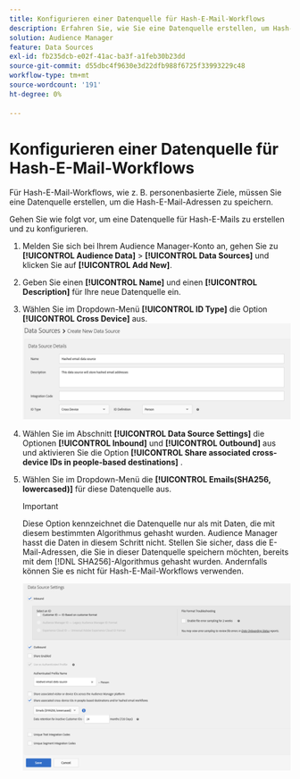 ```yaml
---
title: Konfigurieren einer Datenquelle für Hash-E-Mail-Workflows
description: Erfahren Sie, wie Sie eine Datenquelle erstellen, um Hash-E-Mails für Hash-E-Mail-Workflows zu speichern.
solution: Audience Manager
feature: Data Sources
exl-id: fb235dcb-e02f-41ac-ba3f-a1feb30b23dd
source-git-commit: d55dbc4f9630e3d22dfb988f6725f33993229c48
workflow-type: tm+mt
source-wordcount: '191'
ht-degree: 0%

---
```


# Konfigurieren einer Datenquelle für Hash-E-Mail-Workflows

Für Hash-E-Mail-Workflows, wie z. B. personenbasierte Ziele, müssen Sie eine Datenquelle erstellen, um die Hash-E-Mail-Adressen zu speichern.

Gehen Sie wie folgt vor, um eine Datenquelle für Hash-E-Mails zu erstellen und zu konfigurieren.

1. Melden Sie sich bei Ihrem Audience Manager-Konto an, gehen Sie zu **[!UICONTROL Audience Data]** > **[!UICONTROL Data Sources]** und klicken Sie auf **[!UICONTROL Add New]**.
1. Geben Sie einen **[!UICONTROL Name]** und einen **[!UICONTROL Description]** für Ihre neue Datenquelle ein.
1. Wählen Sie im Dropdown-Menü **[!UICONTROL ID Type]** die Option **[!UICONTROL Cross Device]** aus.
   ![Bild der Audience Manager-Benutzeroberfläche mit dem Abschnitt mit den Datenquellendetails.](../features/assets/create-hashed-email-data-source.png)
1. Wählen Sie im Abschnitt **[!UICONTROL Data Source Settings]** die Optionen **[!UICONTROL Inbound]** und **[!UICONTROL Outbound]** aus und aktivieren Sie die Option **[!UICONTROL Share associated cross-device IDs in people-based destinations]** .
1. Wählen Sie im Dropdown-Menü die **[!UICONTROL Emails(SHA256, lowercased)]** für diese Datenquelle aus.

   >[!IMPORTANT]
   >
   >Diese Option kennzeichnet die Datenquelle nur als mit Daten, die mit diesem bestimmten Algorithmus gehasht wurden. Audience Manager hasst die Daten in diesem Schritt nicht. Stellen Sie sicher, dass die E-Mail-Adressen, die Sie in dieser Datenquelle speichern möchten, bereits mit dem [!DNL SHA256]-Algorithmus gehasht wurden. Andernfalls können Sie es nicht für Hash-E-Mail-Workflows verwenden.

   ![Bild der Audience Manager-Benutzeroberfläche mit dem Abschnitt zu den Datenquelleneinstellungen.](../features/assets/data-source-settings.png)
